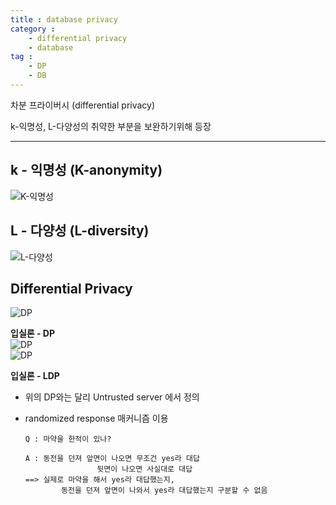 ```yaml
---
title : database privacy
category :
    - differential privacy
    - database
tag :
    - DP
    - DB
---
```

차분 프라이버시 (differential privacy)

k-익명성, L-다양성의 취약한 부분을 보완하기위해 등장

---
## k - 익명성 (K-anonymity)

 ![K-익명성](/TIL/assets/images/K-anonymity.png)  


## L - 다양성 (L-diversity)

 ![L-다양성](/TIL/assets/images/L-diversity.png)  


## Differential Privacy

 ![DP](/TIL/assets/images/DP(1).png)  

 **입실론 - DP**  
 ![DP](/TIL/assets/images/DP(2).png)  
 ![DP](/TIL/assets/images/DP(3).png)  

 **입실론 - LDP**
 * 위의 DP와는 달리 Untrusted server 에서 정의
 * randomized response 매커니즘 이용  

    ```
    Q : 마약을 한적이 있나?

    A : 동전을 던져 앞면이 나오면 무조건 yes라 대답
                    뒷면이 나오면 사실대로 대답
    ==> 실제로 마약을 해서 yes라 대답했는지, 
            동전을 던져 앞면이 나와서 yes라 대답했는지 구분할 수 없음
    ```
